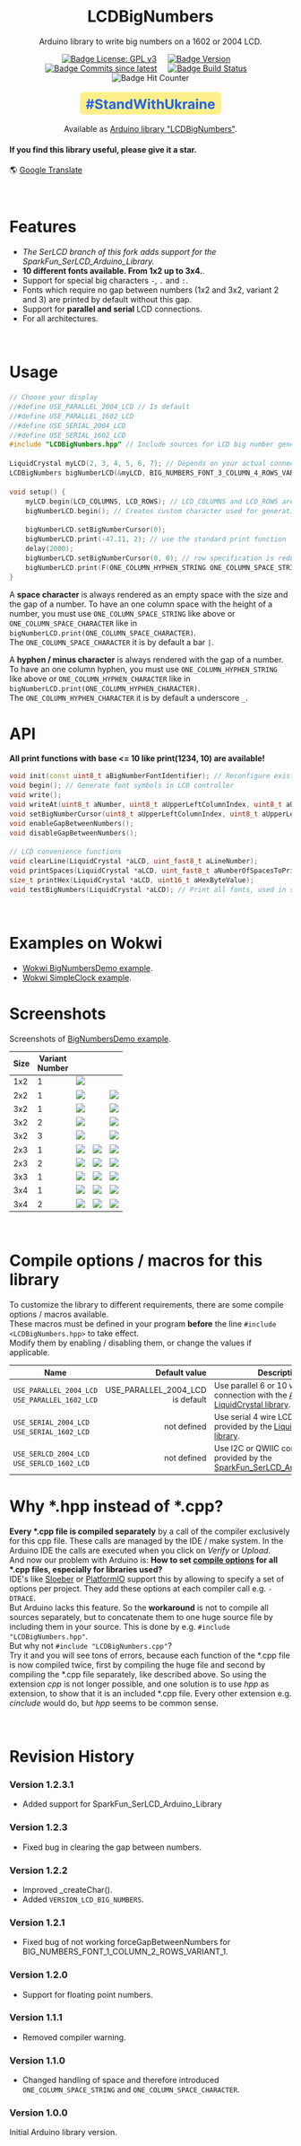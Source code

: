 <div align = center>

# LCDBigNumbers
Arduino library to write big numbers on a 1602 or 2004 LCD.

[![Badge License: GPL v3](https://img.shields.io/badge/License-GPLv3-blue.svg)](https://www.gnu.org/licenses/gpl-3.0)
 &nbsp; &nbsp; 
[![Badge Version](https://img.shields.io/github/v/release/ArminJo/LCDBigNumbers?include_prereleases&color=yellow&logo=DocuSign&logoColor=white)](https://github.com/ArminJo/LCDBigNumbers/releases/latest)
 &nbsp; &nbsp; 
[![Badge Commits since latest](https://img.shields.io/github/commits-since/ArminJo/LCDBigNumbers/latest?color=yellow)](https://github.com/ArminJo/LCDBigNumbers/commits/master)
 &nbsp; &nbsp; 
[![Badge Build Status](https://github.com/ArminJo/LCDBigNumbers/workflows/LibraryBuild/badge.svg)](https://github.com/ArminJo/LCDBigNumbers/actions)
 &nbsp; &nbsp; 
![Badge Hit Counter](https://visitor-badge.laobi.icu/badge?page_id=ArminJo_LCDBigNumbers)
<br/>
<br/>
[![Stand With Ukraine](https://raw.githubusercontent.com/vshymanskyy/StandWithUkraine/main/badges/StandWithUkraine.svg)](https://stand-with-ukraine.pp.ua)

Available as [Arduino library "LCDBigNumbers"](https://www.arduinolibraries.info/libraries/lcd-big-numbers).

</div>

#### If you find this library useful, please give it a star.

&#x1F30E; [Google Translate](https://translate.google.com/translate?sl=en&u=https://github.com/ArminJo/LCDBigNumbers)

<br/>

# Features
- *The SerLCD branch of this fork adds support for the SparkFun_SerLCD_Arduino_Library.*
- **10 different fonts available. From 1x2 up to 3x4.**.
- Support for special big characters `-`, `.` and `:`.
- Fonts which require no gap between numbers (1x2 and 3x2, variant 2 and 3) are printed by default without this gap.
- Support for **parallel and serial** LCD connections.
- For all architectures.

<br/>

# Usage

```c++
// Choose your display
//#define USE_PARALLEL_2004_LCD // Is default
//#define USE_PARALLEL_1602_LCD
//#define USE_SERIAL_2004_LCD
//#define USE_SERIAL_1602_LCD
#include "LCDBigNumbers.hpp" // Include sources for LCD big number generation

LiquidCrystal myLCD(2, 3, 4, 5, 6, 7); // Depends on your actual connections
LCDBigNumbers bigNumberLCD(&myLCD, BIG_NUMBERS_FONT_3_COLUMN_4_ROWS_VARIANT_1); // Use 3x4 numbers, 1. variant

void setup() {
    myLCD.begin(LCD_COLUMNS, LCD_ROWS); // LCD_COLUMNS and LCD_ROWS are set by LCDBigNumbers.hpp depending on the defined display
    bigNumberLCD.begin(); // Creates custom character used for generating big numbers
    
    bigNumberLCD.setBigNumberCursor(0);
    bigNumberLCD.print(-47.11, 2); // use the standard print function
    delay(2000);
    bigNumberLCD.setBigNumberCursor(0, 0); // row specification is redundant here for a 4 row font :-)
    bigNumberLCD.print(F(ONE_COLUMN_HYPHEN_STRING ONE_COLUMN_SPACE_STRING "47.11:")); // print a number string
}
```
A **space character** is always rendered as an empty space with the size and the gap of a number. To have an one column space with the height of a number, you must use `ONE_COLUMN_SPACE_STRING` like above or `ONE_COLUMN_SPACE_CHARACTER` like in `bigNumberLCD.print(ONE_COLUMN_SPACE_CHARACTER)`.<br/>
The `ONE_COLUMN_SPACE_CHARACTER` it is by default a bar `|`.

A **hyphen / minus character** is always rendered with the gap of a number. To have an one column hyphen, you must use `ONE_COLUMN_HYPHEN_STRING` like above or `ONE_COLUMN_HYPHEN_CHARACTER` like in `bigNumberLCD.print(ONE_COLUMN_HYPHEN_CHARACTER)`.<br/>
The `ONE_COLUMN_HYPHEN_CHARACTER` it is by default a underscore `_`.
<br/>

# API
**All print functions with base <= 10 like print(1234, 10) are available!**

```c++
void init(const uint8_t aBigNumberFontIdentifier); // Reconfigure existing object to hold (another) font
void begin(); // Generate font symbols in LCD controller
void write();
void writeAt(uint8_t aNumber, uint8_t aUpperLeftColumnIndex, uint8_t aUpperLeftRowIndex = 0);
void setBigNumberCursor(uint8_t aUpperLeftColumnIndex, uint8_t aUpperLeftRowIndex = 0);
void enableGapBetweenNumbers();
void disableGapBetweenNumbers();

// LCD convenience functions
void clearLine(LiquidCrystal *aLCD, uint_fast8_t aLineNumber);
void printSpaces(LiquidCrystal *aLCD, uint_fast8_t aNumberOfSpacesToPrint);
size_t printHex(LiquidCrystal *aLCD, uint16_t aHexByteValue);
void testBigNumbers(LiquidCrystal *aLCD); // Print all fonts, used in screenshots below, using one object
```

<br/>

# Examples on Wokwi
- [Wokwi BigNumbersDemo example](https://wokwi.com/projects/346534078384702034).
- [Wokwi SimpleClock example](https://wokwi.com/projects/346661429974139474).

# Screenshots
Screenshots of [BigNumbersDemo example](https://github.com/ArminJo/LCDBigNumbers/tree/master/examples/BigNumbersDemo).

| Size | Variant<br/>Number |  |  |  |
|-|-|-|-|-|
| 1x2 | 1 | ![](pictures/1x2_1.png)  |  |  |
| 2x2 | 1 | ![](pictures/2x2_1.png)  |  | ![](pictures/2x2_1x.png) |
| 3x2 | 1 | ![](pictures/3x2_1.png)  |  | ![](pictures/3x2_1x.png) |
| 3x2 | 2 | ![](pictures/3x2_2.png)  |  | ![](pictures/3x2_2x.png) |
| 3x2 | 3 | ![](pictures/3x2_3.png)  |  | ![](pictures/3x2_3x.png) |
| 2x3 | 1 | ![](pictures/2x3_1a.png) | ![](pictures/2x3_1b.png) | ![](pictures/2x3_1x.png) |
| 2x3 | 2 | ![](pictures/2x3_2a.png) | ![](pictures/2x3_2b.png) | ![](pictures/2x3_2x.png) |
| 3x3 | 1 | ![](pictures/3x3_1a.png) | ![](pictures/3x3_1b.png) | ![](pictures/3x3_1x.png) |
| 3x4 | 1 | ![](pictures/3x4_1a.png) | ![](pictures/3x4_1b.png) | ![](pictures/3x4_1x.png) |
| 3x4 | 2 | ![](pictures/3x4_2a.png) | ![](pictures/3x4_2b.png) | ![](pictures/3x4_2x.png) |

<br/>

# Compile options / macros for this library
To customize the library to different requirements, there are some compile options / macros available.<br/>
These macros must be defined in your program **before** the line `#include <LCDBigNumbers.hpp>` to take effect.<br/>
Modify them by enabling / disabling them, or change the values if applicable.

| Name | Default value | Description |
|-|-:|-|
| `USE_PARALLEL_2004_LCD` `USE_PARALLEL_1602_LCD` | USE_PARALLEL_2004_LCD is default | Use parallel 6 or 10 wire LCD connection with the [Arduino LiquidCrystal library](http://www.arduino.cc/en/Reference/LiquidCrystal). |
| `USE_SERIAL_2004_LCD` `USE_SERIAL_1602_LCD` | not defined | Use serial 4 wire LCD connection provided by the [LiquidCrystal_I2C library](https://github.com/marcoschwartz/LiquidCrystal_I2C). |
| `USE_SERLCD_2004_LCD` `USE_SERLCD_1602_LCD` | not defined | Use I2C or QWIIC connection provided by the [SparkFun_SerLCD_Arduino_Library](https://github.com/sparkfun/SparkFun_SerLCD_Arduino_Library). |

# Why *.hpp instead of *.cpp?
**Every \*.cpp file is compiled separately** by a call of the compiler exclusively for this cpp file. These calls are managed by the IDE / make system.
In the Arduino IDE the calls are executed when you click on *Verify* or *Upload*.<br/>
And now our problem with Arduino is: **How to set [compile options](#compile-options--macros-for-this-library) for all *.cpp files, especially for libraries used?**<br/>
IDE's like [Sloeber](https://github.com/ArminJo/ServoEasing#modifying-compile-options--macros-with-sloeber-ide) or [PlatformIO](https://github.com/ArminJo/ServoEasing#modifying-compile-options--macros-with-platformio) support this by allowing to specify a set of options per project.
They add these options at each compiler call e.g. `-DTRACE`.<br/>
But Arduino lacks this feature. So the **workaround** is not to compile all sources separately, but to concatenate them to one huge source file by including them in your source.
This is done by e.g. `#include "LCDBigNumbers.hpp"`.
<br/>
But why not `#include "LCDBigNumbers.cpp"`?<br/>
Try it and you will see tons of errors, because each function of the *.cpp file is now compiled twice,
first by compiling the huge file and second by compiling the *.cpp file separately, like described above.
So using the extension *cpp* is not longer possible, and one solution is to use *hpp* as extension, to show that it is an included *.cpp file.
Every other extension e.g. *cinclude* would do, but *hpp* seems to be common sense.

<br/>

# Revision History
### Version 1.2.3.1
- Added support for SparkFun_SerLCD_Arduino_Library

### Version 1.2.3
- Fixed bug in clearing the gap between numbers.

### Version 1.2.2
- Improved _createChar().
- Added `VERSION_LCD_BIG_NUMBERS`.

### Version 1.2.1
- Fixed bug of not working forceGapBetweenNumbers for BIG_NUMBERS_FONT_1_COLUMN_2_ROWS_VARIANT_1.

### Version 1.2.0
- Support for floating point numbers.

### Version 1.1.1
- Removed compiler warning.

### Version 1.1.0
- Changed handling of space and therefore introduced `ONE_COLUMN_SPACE_STRING` and `ONE_COLUMN_SPACE_CHARACTER`.
### Version 1.0.0
 Initial Arduino library version.
